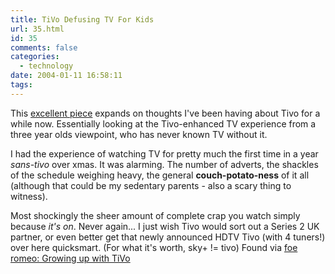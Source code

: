 ```yaml
---
title: TiVo Defusing TV For Kids
url: 35.html
id: 35
comments: false
categories:
  - technology
date: 2004-01-11 16:58:11
tags:
---
```


This [excellent piece](http://www.kokogiak.com/gedankengang/default.asp#1111200389) expands on thoughts I've been having about Tivo for a while now. Essentially looking at the Tivo-enhanced TV experience from a three year olds viewpoint, who has never known TV without it. 

I had the experience of watching TV for pretty much the first time in a year _sans-tivo_ over xmas. It was alarming. The number of adverts, the shackles of the schedule weighing heavy, the general **couch-potato-ness** of it all (although that could be my sedentary parents - also a scary thing to witness). 

Most shockingly the sheer amount of complete crap you watch simply because _it's on_. Never again... I just wish Tivo would sort out a Series 2 UK partner, or even better get that newly announced HDTV Tivo (with 4 tuners!) over here quicksmart. (For what it's worth, sky+ != tivo) Found via [foe romeo: Growing up with TiVo](http://foe.typepad.com/blog/2004/01/this_tv_is_brok.html "foe romeo: Growing up with TiVo")